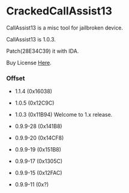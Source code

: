 # CrackedCallAssist13

CallAssist13 is a misc tool for jailbroken device.

CallAssist13 is 1.0.3.

Patch(28E34C39) it with IDA. 

Buy License [Here](http://buy.htv123.com/).

### Offset

- 1.1.4 (0x16038)

- 1.0.5 (0x12C9C)

- 1.0.3 (0x11B94) Welcome to 1.x release.

- 0.9.9-28 (0x141B8)

- 0.9.9-20 (0x14CF8)

- 0.9.9-19 (0x151B8)

- 0.9.9-17 (0x1305C)

- 0.9.9-15 (0x12FAC)

- 0.9.9-11 (0x?)

